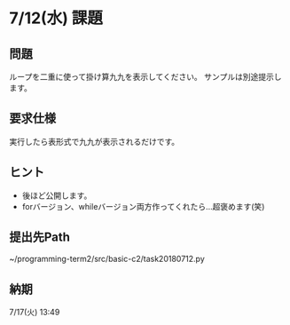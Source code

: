 # 7/12(水) 課題

## 問題

ループを二重に使って掛け算九九を表示してください。
サンプルは別途提示します。

## 要求仕様

実行したら表形式で九九が表示されるだけです。

## ヒント

* 後ほど公開します。
* forバージョン、whileバージョン両方作ってくれたら…超褒めます(笑)

## 提出先Path

~/programming-term2/src/basic-c2/task20180712.py

## 納期

7/17(火) 13:49
